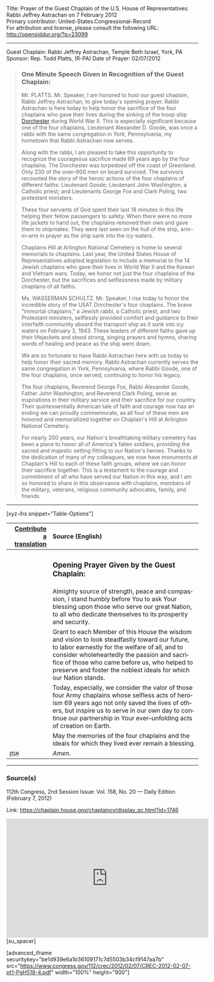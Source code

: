<html>
<head></head>
<body>
Title: Prayer of the Guest Chaplain of the U.S. House of Representatives: Rabbi Jeffrey Astrachan on 7 February 2012<br />
Primary contributor: United-States.Congressional-Record<br />
For attribution and license, please consult the following URL: <a href="http://opensiddur.org/?p=23099">http://opensiddur.org/?p=23099</a>
<p />
<hr />

Guest Chaplain: Rabbi Jeffrey Astrachan, Temple Beth Israel, York, PA
Sponsor: Rep. Todd Platts, (R-PA)
Date of Prayer: 02/07/2012

<blockquote>
<h3>One Minute Speech Given in Recognition of the Guest Chaplain:</h3>
Mr. PLATTS. Mr. Speaker, I am honored to host our guest chaplain, Rabbi Jeffrey Astrachan, to give today's opening prayer. Rabbi Astrachan is here today to help honor the sacrifice of the four chaplains who gave their lives during the sinking of the troop ship <a href="https://en.wikipedia.org/wiki/SS_Dorchester">Dorchester</a> during World War II. This is especially significant because one of the four chaplains, Lieutenant Alexander D. Goode, was once a rabbi with the same congregation in York, Pennsylvania, my hometown that Rabbi Astrachan now serves.

Along with the rabbi, I am pleased to take this opportunity to recognize the courageous sacrifice made 69 years ago by the four chaplains. The Dorchester was torpedoed off the coast of Greenland. Only 230 of the over–900 men on board survived. The survivors recounted the story of the heroic actions of the four chaplains of different faiths: Lieutenant Goode; Lieutenant John Washington, a Catholic priest; and Lieutenants George Fox and Clark Poling, two protestant ministers.

These four servants of God spent their last 18 minutes in this life helping their fellow passengers to safety. When there were no more life jackets to hand out, the chaplains removed their own and gave them to shipmates. They were last seen on the hull of the ship, arm–in–arm in prayer as the ship sank into the icy waters.

Chaplains Hill at Arlington National Cemetery is home to several memorials to chaplains. Last year, the United States House of Representatives adopted legislation to include a memorial to the 14 Jewish chaplains who gave their lives in World War II and the Korean and Vietnam wars. Today, we honor not just the four chaplains of the Dorchester, but the sacrifices and selflessness made by military chaplains of all faiths. 

Ms. WASSERMAN SCHULTZ. Mr. Speaker, I rise today to honor the incredible story of the USAT Dorchester's four chaplains. The brave "immortal chaplains," a Jewish rabbi, a Catholic priest, and two Protestant ministers, selflessly provided comfort and guidance to their interfaith community aboard the transport ship as it sunk into icy waters on February 3, 1943. These leaders of different faiths gave up their lifejackets and stood strong, singing prayers and hymns, sharing words of healing and peace as the ship went down.

We are so fortunate to have Rabbi Astrachan here with us today to help honor their sacred memory. Rabbi Astrachan currently serves the same congregation in York, Pennsylvania, where Rabbi Goode, one of the four chaplains, once served, continuing to honor his legacy.

The four chaplains, Reverend George Fox, Rabbi Alexander Goode, Father John Washington, and Reverend Clark Poling, serve as inspirations in their military service and their sacrifice for our country. Their quintessentially American tale of faith and courage now has an ending we can proudly commemorate, as all four of these men are honored and memorialized together on Chaplain's Hill at Arlington National Cemetery.

For nearly 200 years, our Nation's breathtaking military cemetery has been a place to honor all of America's fallen soldiers, providing the sacred and majestic setting fitting to our Nation's heroes. Thanks to the dedication of many of my colleagues, we now have monuments at Chaplain's Hill to each of these faith groups, where we can honor their sacrifice together. This is a testament to the courage and commitment of all who have served our Nation in this way, and I am so honored to share in this observance with chaplains, members of the military, veterans, religious community advocates, family, and friends. 
</blockquote>

<hr />

[xyz-ihs snippet="Table-Options"]<table style="margin-left: auto; margin-right: auto;" class="draggable">
<thead><tr><th id="x" style="text-align: right;"><a href="/contributing/upload/">Contribute a translation</a></th><th style="text-align: left;">Source (English)</th></tr></thead>
<tbody>
<tr><td style="vertical-align:top;">
<div class="liturgy" lang="he">

</span></div></td>
 
<td style="vertical-align:top;">
<div class="english" lang="en">
<h3>Opening Prayer Given by the Guest Chaplain:</h3>
</div></td></tr>


<tr><td style="vertical-align:top;">
<div class="liturgy" lang="he">

</span></div></td>
 
<td style="vertical-align:top;">
<div class="english" lang="en">
Almighty source of strength, peace and compassion, 
I stand humbly before You 
to ask Your blessing upon those who serve our great Nation, 
to all who dedicate themselves to its prosperity and security.
</div></td></tr>


<tr><td style="vertical-align:top;">
<div class="liturgy" lang="he">

</span></div></td>
 
<td style="vertical-align:top;">
<div class="english" lang="en">
Grant to each Member of this House 
the wisdom 
and vision 
to look steadfastly 
toward our future, 
to labor earnestly 
for the welfare of all, 
and to consider wholeheartedly 
the passion 
and sacrifice 
of those who came before us, 
who helped to preserve 
and foster 
the noblest ideals for which our Nation stands.
</div></td></tr>


<tr><td style="vertical-align:top;">
<div class="liturgy" lang="he">

</span></div></td>
 
<td style="vertical-align:top;">
<div class="english" lang="en">
Today, especially, 
we consider the valor of those four Army chaplains 
whose selfless acts of heroism 69 years ago 
not only saved the lives of others, 
but inspire us to serve in our own day 
to continue our partnership 
in Your ever–unfolding acts of creation on Earth.
</div></td></tr>

<tr><td style="vertical-align:top;">
<div class="liturgy" lang="he">

</span></div></td>
 
<td style="vertical-align:top;">
<div class="english" lang="en">
May the memories of the four chaplains 
and the ideals for which they lived 
ever remain a blessing.
</div></td></tr>

<tr><td style="vertical-align:top;">
<div class="liturgy" lang="he">
אָמֵן׃
</span></div></td>
 
<td style="vertical-align:top;">
<div class="english" lang="en">
<em>Amen.</em>
</div></td></tr>
</tbody></table>

<hr />

<h3>Source(s)</h3>

112th Congress, 2nd Session
Issue: Vol. 158, No. 20 — Daily Edition (February 7, 2012)

Link: <a href="https://chaplain.house.gov/chaplaincy/display_gc.html?id=1746">https://chaplain.house.gov/chaplaincy/display_gc.html?id=1746</a>

<iframe width=530 height=312 src='https://www.c-span.org/video/standalone/?c4510091/rabbi-jeffrey-astrachan-temple-beth-israel-york-pa' allowfullscreen='allowfullscreen' frameborder=0></iframe>[su_spacer]

[advanced_iframe securitykey="be1d939e6a1b36109171c7d5503b34cf9147aa7b" src="https://www.congress.gov/112/crec/2012/02/07/CREC-2012-02-07-pt1-PgH518-4.pdf" width="100%" height="900"]
</body>
</html>